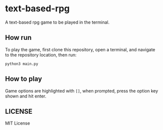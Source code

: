 # text-based-rpg

A text-based rpg game to be played in the terminal.

## How run

To play the game, first clone this repository, open a terminal, and navigate to the repository location, then run:

`python3 main.py`

## How to play

Game options are highlighted with `[]`, when prompted, press the option key shown and hit enter.

## LICENSE
MIT License
